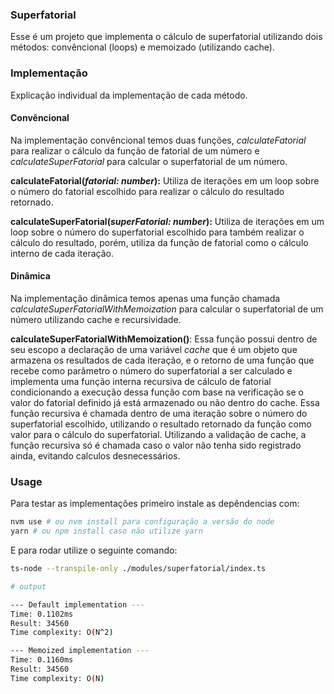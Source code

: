 ### Superfatorial

Esse é um projeto que implementa o cálculo de superfatorial utilizando dois métodos: convêncional (loops) e memoizado (utilizando cache).

### Implementação

Explicação individual da implementação de cada método.

#### **Convêncional**

Na implementação convêncional temos duas funções, _calculateFatorial_ para realizar o cálculo da função de fatorial de um número e _calculateSuperFatorial_ para calcular o superfatorial de um número.

**calculateFatorial(_fatorial: number_):** Utiliza de iterações em um loop sobre o número do fatorial escolhido para realizar o cálculo do resultado retornado.

**calculateSuperFatorial(_superFatorial: number_):** Utiliza de iterações em um loop sobre o número do superfatorial escolhido para também realizar o cálculo do resultado, porém, utiliza da função de fatorial como o cálculo interno de cada iteração.

#### **Dinâmica**

Na implementação dinâmica temos apenas uma função chamada _calculateSuperFatorialWithMemoization_ para calcular o superfatorial de um número utilizando cache e recursividade.

**calculateSuperFatorialWithMemoization()**: Essa função possui dentro de seu escopo a declaração de uma variável _cache_ que é um objeto que armazena os resultados de cada iteração, e o retorno de uma função que recebe como parâmetro o número do superfatorial a ser calculado e implementa uma função interna recursiva de cálculo de fatorial condicionando a execução dessa função com base na verificação se o valor do fatorial definido já está armazenado ou não dentro do cache.
Essa função recursiva é chamada dentro de uma iteração sobre o número do superfatorial escolhido, utilizando o resultado retornado da função como valor para o cálculo do superfatorial. Utilizando a validação de cache, a função recursiva só é chamada caso o valor não tenha sido registrado ainda, evitando calculos desnecessários.

### Usage

Para testar as implementações primeiro instale as depêndencias com:

```bash
nvm use # ou nvm install para configuração a versão do node
yarn # ou npm install caso não utilize yarn
```

E para rodar utilize o seguinte comando:

```bash
ts-node --transpile-only ./modules/superfatorial/index.ts

# output

--- Default implementation ---
Time: 0.1102ms
Result: 34560
Time complexity: O(N^2)

--- Memoized implementation ---
Time: 0.1160ms
Result: 34560
Time complexity: O(N)
```
